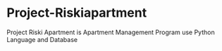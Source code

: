 # Project-Riskiapartment
 Project Riski Apartment is Apartment Management Program use Python Language and Database
